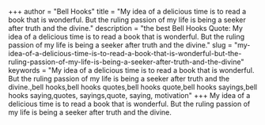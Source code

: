 +++
author = "Bell Hooks"
title = "My idea of a delicious time is to read a book that is wonderful. But the ruling passion of my life is being a seeker after truth and the divine."
description = "the best Bell Hooks Quote: My idea of a delicious time is to read a book that is wonderful. But the ruling passion of my life is being a seeker after truth and the divine."
slug = "my-idea-of-a-delicious-time-is-to-read-a-book-that-is-wonderful-but-the-ruling-passion-of-my-life-is-being-a-seeker-after-truth-and-the-divine"
keywords = "My idea of a delicious time is to read a book that is wonderful. But the ruling passion of my life is being a seeker after truth and the divine.,bell hooks,bell hooks quotes,bell hooks quote,bell hooks sayings,bell hooks saying,quotes, sayings,quote, saying, motivation"
+++
My idea of a delicious time is to read a book that is wonderful. But the ruling passion of my life is being a seeker after truth and the divine.
